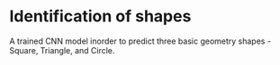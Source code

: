 # Identification of shapes

A trained CNN model inorder to predict three basic geometry shapes - Square, Triangle, and Circle.
